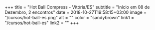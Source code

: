 +++
title = "Hot Ball Compress - Vitória/ES"
subtitle = "Início em 08 de Dezembro, 2 encontros"
date = 2018-10-27T19:58:15+03:00
image = "/cursos/hot-ball-es.png"
alt = ""
color = "sandybrown"
link1 = "/cursos/hot-ball-es"
link2 = ""
+++
